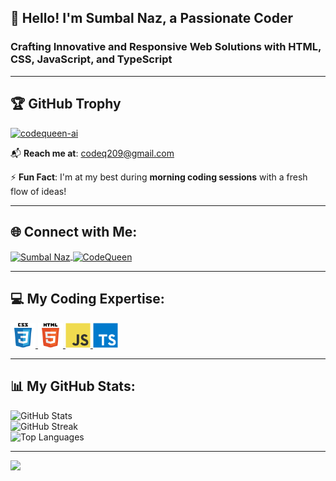 ## 👋 Hello! I'm **Sumbal Naz**, a Passionate Coder

### Crafting Innovative and Responsive Web Solutions with **HTML**, **CSS**, **JavaScript**, and **TypeScript**

---

## 🏆 GitHub Trophy
<p align="left"> 
  <a href="https://github.com/ryo-ma/github-profile-trophy">
    <img src="https://github-profile-trophy.vercel.app/?username=codequeen-ai&theme=radical" alt="codequeen-ai" />
  </a> 
</p>

📬 **Reach me at**: [codeq209@gmail.com](mailto:codeq209@gmail.com)

⚡ **Fun Fact**: I'm at my best during **morning coding sessions** with a fresh flow of ideas!

---

## 🌐 Connect with Me:
<p align="left">
  <a href="https://linkedin.com/in/sumbal-naz" target="blank">
    <img align="center" src="https://raw.githubusercontent.com/rahuldkjain/github-profile-readme-generator/master/src/images/icons/Social/linked-in-alt.svg" alt="Sumbal Naz" height="30" width="40" />
  </a>
  <a href="https://www.youtube.com/c/codequeen" target="blank">
    <img align="center" src="https://raw.githubusercontent.com/rahuldkjain/github-profile-readme-generator/master/src/images/icons/Social/youtube.svg" alt="CodeQueen" height="30" width="40" />
  </a>
</p>

---

## 💻 My Coding Expertise:
<p align="left"> 
  <a href="https://www.w3schools.com/css/" target="_blank" rel="noreferrer"> 
    <img src="https://raw.githubusercontent.com/devicons/devicon/master/icons/css3/css3-original-wordmark.svg" alt="CSS3" width="40" height="40"/> 
  </a> 
  <a href="https://www.w3.org/html/" target="_blank" rel="noreferrer"> 
    <img src="https://raw.githubusercontent.com/devicons/devicon/master/icons/html5/html5-original-wordmark.svg" alt="HTML5" width="40" height="40"/> 
  </a> 
  <a href="https://developer.mozilla.org/en-US/docs/Web/JavaScript" target="_blank" rel="noreferrer"> 
    <img src="https://raw.githubusercontent.com/devicons/devicon/master/icons/javascript/javascript-original.svg" alt="JavaScript" width="40" height="40"/> 
  </a> 
  <a href="https://www.typescriptlang.org/" target="_blank" rel="noreferrer"> 
    <img src="https://raw.githubusercontent.com/devicons/devicon/master/icons/typescript/typescript-original.svg" alt="TypeScript" width="40" height="40"/> 
  </a> 
</p>

---

## 📊 My GitHub Stats:
![GitHub Stats](https://github-readme-stats.vercel.app/api?username=codequeen-ai&theme=radical&hide_border=false&include_all_commits=false&count_private=false)<br/>
![GitHub Streak](https://github-readme-streak-stats.herokuapp.com/?user=codequeen-ai&theme=radical&hide_border=false)<br/>
![Top Languages](https://github-readme-stats.vercel.app/api/top-langs/?username=codequeen-ai&theme=radical&hide_border=false&include_all_commits=false&count_private=false&layout=compact)

---

[![](https://visitcount.itsvg.in/api?id=codequeen-ai&icon=6&color=0)](https://visitcount.itsvg.in)

